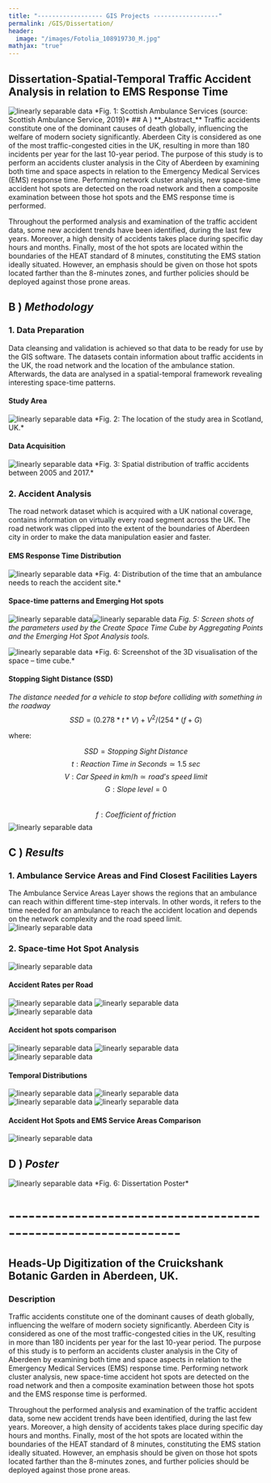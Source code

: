 ```yaml
---
title: "------------------ GIS Projects ------------------"
permalink: /GIS/Dissertation/
header:
  image: "/images/Fotolia_108919730_M.jpg"
mathjax: "true"
---
```


## Dissertation-Spatial-Temporal Traffic Accident Analysis in relation to EMS Response Time
<img src="{{ site.url }}{{ site.baseurl }}/images/perceptron/AccidentAnalysis.jpg" alt="linearly separable data">
*Fig. 1: Scottish Ambulance Services (source: Scottish Ambulance Service, 2019)*
## A ) **_Abstract_**  
Traffic accidents constitute one of the dominant causes of death globally, influencing the welfare of modern society significantly. Aberdeen City is considered as one of the most traffic-congested cities in the UK, resulting in more than 180 incidents per year for the last 10-year period. The purpose of this study is to perform an accidents cluster analysis in the City of Aberdeen by examining both time and space aspects in relation to the Emergency Medical Services (EMS) response time. Performing network cluster analysis, new space-time accident hot spots are detected on the road network and then a composite examination between those hot spots and the EMS response time is performed.

Throughout the performed analysis and examination of the traffic accident data, some new accident trends have been identified, during the last few years. Moreover, a high density of accidents takes place during specific day hours and months. Finally, most of the hot spots are located within the boundaries of the HEAT standard of 8 minutes, constituting the EMS station ideally situated. However, an emphasis should be given on those hot spots located farther than the 8-minutes zones, and further policies should be deployed against those prone areas.

## B ) **_Methodology_** 
### 1. Data Preparation
  Data cleansing and validation is achieved so that data to be ready for use by the GIS software. The datasets contain information about   traffic accidents in the UK, the road network and the location of the ambulance station. Afterwards, the data are analysed in a         spatial-temporal framework revealing interesting space-time patterns.
####  Study Area 
   <img src="{{ site.url }}{{ site.baseurl }}/images/perceptron/StudyArea.jpg" alt="linearly separable data">
    *Fig. 2: The location of the study area in Scotland, UK.*
    
####  Data Acquisition
   <img src="{{ site.url }}{{ site.baseurl }}/images/perceptron/DataAcq.jpg" alt="linearly separable data">
    *Fig. 3: Spatial distribution of traffic accidents between 2005 and 2017.*

### 2. Accident Analysis
  The road network dataset which is acquired with a UK national coverage, contains information on virtually every road segment across     the UK. The road network was clipped into the extent of the boundaries of Aberdeen city in order to make the data manipulation           easier and faster.
####  EMS Response Time Distribution
   <img src="{{ site.url }}{{ site.baseurl }}/images/Dissertation/image.png" alt="linearly separable data">
    *Fig. 4: Distribution of the time that an ambulance needs to reach the accident site.*
     
####  Space-time patterns and Emerging Hot spots
   <img src="{{ site.url }}{{ site.baseurl }}/images/Dissertation/EmergingHotSpot.jpg" alt="linearly separable data"><img src="{{           site.url }}{{ site.baseurl }}/images/Dissertation/SpaceTimeCube.jpg" alt="linearly separable data">
    *Fig. 5: Screen shots of the parameters used by the Create Space Time Cube by Aggregating Points and the Emerging Hot Spot Analysis tools.*
      
   <img src="{{ site.url }}{{ site.baseurl }}/images/Dissertation/3D Visualization.jpg" alt="linearly separable data">
    *Fig. 6: Screenshot of the 3D visualisation of the space – time cube.*
    
####  Stopping Sight Distance (SSD)
   *The distance needed for a vehicle to stop before colliding with something in the roadway*
      $$SSD=(0.278*t*V)+V^2/(254*(f + G)$$
      
   where:
      
   $$SSD = Stopping\;Sight\;Distance$$
   $$t: Reaction\;Time\;in\;Seconds ≃ 1.5\;sec$$
   $$V: Car\;Speed\;in\;km/h ≃ road’s\;speed\;limit$$
   $$G: Slope\;level = 0$$               
   $$f: Coefficient\;of\;friction$$ <img src="{{site.url }}{{ site.baseurl }}/images/Dissertation/Coefficient.JPG" alt="linearly separable data">


## C ) **_Results_**

### 1. Ambulance Service Areas and Find Closest Facilities Layers
   The Ambulance Service Areas Layer shows the regions that an ambulance can reach within different time-step intervals. In other          words, it refers to the time needed for an ambulance to reach the accident location and depends on the network complexity and the        road speed limit.<img src="{{site.url }}{{ site.baseurl }}/images/Dissertation/ServiceAreas.jpg" alt="linearly separable data">
### 2.  Space-time Hot Spot Analysis
  
   <img src="{{site.url }}{{ site.baseurl }}/images/Dissertation/Clusters.jpg" alt="linearly separable data">
    
#### Accident Rates per Road
  
   <img src="{{site.url }}{{ site.baseurl }}/images/Dissertation/CpR.jpg" alt="linearly separable data">

   <img src="{{site.url }}{{ site.baseurl }}/images/Dissertation/CaspR.jpg" alt="linearly separable data">
    
   <img src="{{site.url }}{{ site.baseurl }}/images/Dissertation/DpR.jpg" alt="linearly separable data">
   
####  Accident hot spots comparison
  
   <img src="{{site.url }}{{ site.baseurl }}/images/Dissertation/Cr_Cas.jpg" alt="linearly separable data">
    
   <img src="{{site.url }}{{ site.baseurl }}/images/Dissertation/Cr_D.jpg" alt="linearly separable data">
  
   <img src="{{site.url }}{{ site.baseurl }}/images/Dissertation/Cas_D.jpg" alt="linearly separable data">
   
#### Temporal Distributions
  
   <img src="{{site.url }}{{ site.baseurl }}/images/Dissertation/Hourly.jpg" alt="linearly separable data">
 
   <img src="{{site.url }}{{ site.baseurl }}/images/Dissertation/Monthly.jpg" alt="linearly separable data">
      
   <img src="{{site.url }}{{ site.baseurl }}/images/Dissertation/Annual.jpg" alt="linearly separable data">
  
   <img src="{{site.url }}{{ site.baseurl }}/images/Dissertation/Clock.JPG" alt="linearly separable data">
   
####  Accident Hot Spots and EMS Service Areas Comparison
  
   <img src="{{site.url }}{{ site.baseurl }}/images/Dissertation/Final.jpg" alt="linearly separable data">
    
## D ) **_Poster_**
<img src="{{site.url }}{{ site.baseurl }}/images/Dissertation/Dissertation_Poster.jpg" alt="linearly separable data">
  *Fig. 6: Dissertation Poster*

# ----------------------------------------------------------------


## Heads-Up Digitization of the Cruickshank Botanic Garden in Aberdeen, UK.

### Description
Traffic accidents constitute one of the dominant causes of death globally, influencing the welfare of modern society significantly. Aberdeen City is considered as one of the most traffic-congested cities in the UK, resulting in more than 180 incidents per year for the last 10-year period. The purpose of this study is to perform an accidents cluster analysis in the City of Aberdeen by examining both time and space aspects in relation to the Emergency Medical Services (EMS) response time. Performing network cluster analysis, new space-time accident hot spots are detected on the road network and then a composite examination between those hot spots and the EMS response time is performed.

Throughout the performed analysis and examination of the traffic accident data, some new accident trends have been identified, during the last few years. Moreover, a high density of accidents takes place during specific day hours and months. Finally, most of the hot spots are located within the boundaries of the HEAT standard of 8 minutes, constituting the EMS station ideally situated. However, an emphasis should be given on those hot spots located farther than the 8-minutes zones, and further policies should be deployed against those prone areas.
